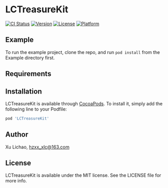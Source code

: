 # LCTreasureKit

[![CI Status](https://img.shields.io/travis/adam_xlc@qq.com/LCTreasureKit.svg?style=flat)](https://travis-ci.org/adam_xlc@qq.com/LCTreasureKit)
[![Version](https://img.shields.io/cocoapods/v/LCTreasureKit.svg?style=flat)](https://cocoapods.org/pods/LCTreasureKit)
[![License](https://img.shields.io/cocoapods/l/LCTreasureKit.svg?style=flat)](https://cocoapods.org/pods/LCTreasureKit)
[![Platform](https://img.shields.io/cocoapods/p/LCTreasureKit.svg?style=flat)](https://cocoapods.org/pods/LCTreasureKit)

## Example

To run the example project, clone the repo, and run `pod install` from the Example directory first.

## Requirements

## Installation

LCTreasureKit is available through [CocoaPods](https://cocoapods.org). To install
it, simply add the following line to your Podfile:

```ruby
pod 'LCTreasureKit'
```

## Author

Xu Lichao, hzxx_xlc@163.com

## License

LCTreasureKit is available under the MIT license. See the LICENSE file for more info.
